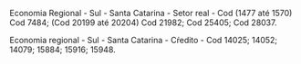 Economia Regional - Sul - Santa Catarina - Setor real - Cod (1477 até 1570) Cod 7484; (Cod 20199 até 20204)  Cod 21982; Cod 25405; Cod 28037.

Economia regional - Sul - Santa Catarina  - Cŕedito - Cod 14025; 14052; 14079; 15884; 15916; 15948.